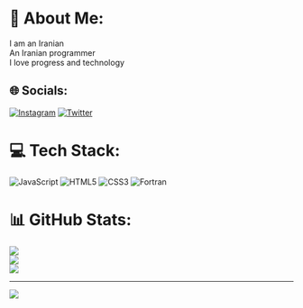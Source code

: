 # 💫 About Me:
I am an Iranian<br>An Iranian programmer<br>I love progress and technology


## 🌐 Socials:
[![Instagram](https://img.shields.io/badge/Instagram-%23E4405F.svg?logo=Instagram&logoColor=white)](https://instagram.com/slavikam_haha) [![Twitter](https://img.shields.io/badge/Twitter-%231DA1F2.svg?logo=Twitter&logoColor=white)](https://twitter.com/slavikmasih) 

# 💻 Tech Stack:
![JavaScript](https://img.shields.io/badge/javascript-%23323330.svg?style=for-the-badge&logo=javascript&logoColor=%23F7DF1E) ![HTML5](https://img.shields.io/badge/html5-%23E34F26.svg?style=for-the-badge&logo=html5&logoColor=white) ![CSS3](https://img.shields.io/badge/css3-%231572B6.svg?style=for-the-badge&logo=css3&logoColor=white) ![Fortran](https://img.shields.io/badge/Fortran-%23734F96.svg?style=for-the-badge&logo=fortran&logoColor=white)
# 📊 GitHub Stats:
![](https://github-readme-stats.vercel.app/api?username=masihslavik&theme=dark&hide_border=false&include_all_commits=false&count_private=false)<br/>
![](https://github-readme-streak-stats.herokuapp.com/?user=masihslavik&theme=dark&hide_border=false)<br/>
![](https://github-readme-stats.vercel.app/api/top-langs/?username=masihslavik&theme=dark&hide_border=false&include_all_commits=false&count_private=false&layout=compact)

---
[![](https://visitcount.itsvg.in/api?id=masihslavik&icon=0&color=0)](https://visitcount.itsvg.in)

<!-- Proudly created with GPRM ( https://gprm.itsvg.in ) -->
